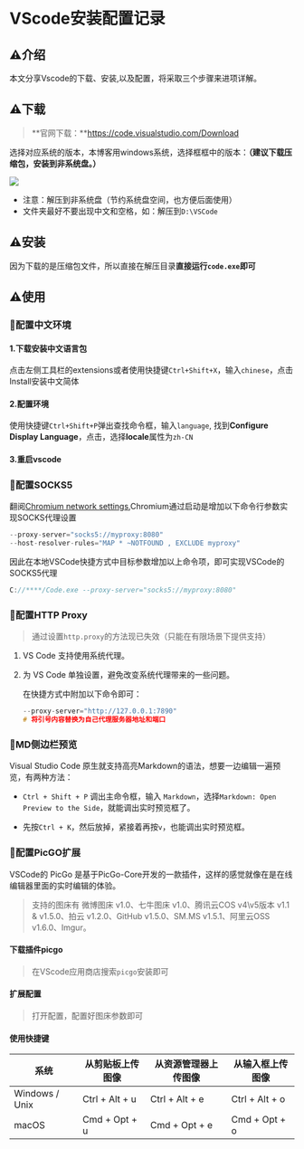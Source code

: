 # VScode安装配置记录

## ⚠️介绍

本文分享Vscode的下载、安装,以及配置，将采取三个步骤来进项详解。

## ⚠️下载

> **官网下载：**https://code.visualstudio.com/Download

选择对应系统的版本，本博客用windows系统，选择框框中的版本：**（建议下载压缩包，安装到非系统盘。）**

![](https://cdn.jsdelivr.net/gh/love2wind/cloudimg/img/0fd387080a8edebdb6597c7b21b9b313.jpg)
- 注意：解压到非系统盘（节约系统盘空间，也方便后面使用）
- 文件夹最好不要出现中文和空格，如：解压到`D:\VSCode`

## ⚠️安装

因为下载的是压缩包文件，所以直接在解压目录**直接运行`code.exe`即可**

## ⚠️使用

### 🍅配置中文环境

#### 1.下载安装中文语言包

点击左侧工具栏的extensions或者使用快捷键`Ctrl+Shift+X`，输入`chinese`，点击Install安装中文简体

#### 2.配置环境

使用快捷键`Ctrl+Shift+P`弹出查找命令框，输入`language`, 找到**Configure Display Language**，点击，选择**locale**属性为`zh-CN`

#### 3.重启vscode

### 🍅配置SOCKS5

翻阅[Chromium network settings](https://www.chromium.org/developers/design-documents/network-stack/socks-proxy),Chromium通过启动是增加以下命令行参数实现SOCKS代理设置

```c++
--proxy-server="socks5://myproxy:8080"
--host-resolver-rules="MAP * ~NOTFOUND , EXCLUDE myproxy"
```

因此在本地VSCode快捷方式中目标参数增加以上命令项，即可实现VSCode的SOCKS5代理

```c++
C://****/Code.exe --proxy-server="socks5://myproxy:8080"
```

### 🍅配置HTTP Proxy

> 通过设置`http.proxy`的方法现已失效（只能在有限场景下提供支持）

1. VS Code 支持使用系统代理。

2. 为 VS Code 单独设置，避免改变系统代理带来的一些问题。

   在快捷方式中附加以下命令即可：

   ```c++
   --proxy-server="http://127.0.0.1:7890"
   # 将引号内容替换为自己代理服务器地址和端口
   ```

### 🍅MD侧边栏预览

Visual Studio Code 原生就支持高亮Markdown的语法，想要一边编辑一遍预览，有两种方法：

- `Ctrl + Shift + P` 调出主命令框，输入 `Markdown`，选择`Markdown: Open Preview to the Side`，就能调出实时预览框了。

- 先按`Ctrl + K`，然后放掉，紧接着再按`v`，也能调出实时预览框。

### 🍅配置PicGO扩展
VSCode的 PicGo 是基于PicGo-Core开发的一款插件，这样的感觉就像在是在线编辑器里面的实时编辑的体验。

> 支持的图床有 微博图床 v1.0、七牛图床 v1.0、腾讯云COS v4\v5版本 v1.1 & v1.5.0、拍云 v1.2.0、GitHub v1.5.0、SM.MS v1.5.1、阿里云OSS v1.6.0、Imgur。

#### 下载插件picgo
> 在VScode应用商店搜索`picgo`安装即可

#### 扩展配置
> 打开配置，配置好图床参数即可

#### 使用快捷键

| 系统           | 从剪贴板上传图像 | 从资源管理器上传图像 | 从输入框上传图像 |
| -------------- | ---------------- | -------------------- | ---------------- |
| Windows / Unix | Ctrl + Alt + u   | Ctrl + Alt + e       | Ctrl + Alt + o   |
| macOS          | Cmd + Opt + u    | Cmd + Opt + e        | Cmd + Opt + o    |

